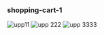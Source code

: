 ### shopping-cart-1 
![upp11](https://github.com/user-attachments/assets/913735c2-858d-49ea-9014-6a11709a2771)
![upp 222](https://github.com/user-attachments/assets/0efdae3a-bb00-47d3-9c37-4833a99c1a43)
![upp 3333](https://github.com/user-attachments/assets/39104578-2e09-4f18-a9d3-f19c6d2c6935)
